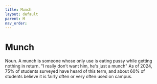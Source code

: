 ```yaml
---
title: Munch
layout: default
parent: M
nav_order:
---
```


# Munch

Noun. A munch is someone whose only use is eating pussy while getting nothing in return. "I really don't want him, he's just a munch" As of 2024, 75% of students surveyed have heard of this term, and about 60% of students believe it is fairly often or very often used on campus.

